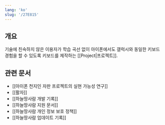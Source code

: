 ```yaml
---
lang: 'ko'
slug: '/27E815'
---
```


## 개요

기술에 친숙하지 않은 이용자가 학습 곡선 없이 아이폰에서도 갤럭시와 동일한 키보드 경험을 할 수 있도록 키보드를 제작하는 [[Project|프로젝트]].

## 관련 문서

- [[아이폰 천지인 자판 프로젝트의 실현 가능성 연구]]
- [[활자]]
- [[하늘땅사람 개발 기록]]
- [[하늘땅사람 지원 문서]]
- [[하늘땅사람 개인 정보 보호 정책]]
- [[하늘땅사람 업데이트 기록]]
